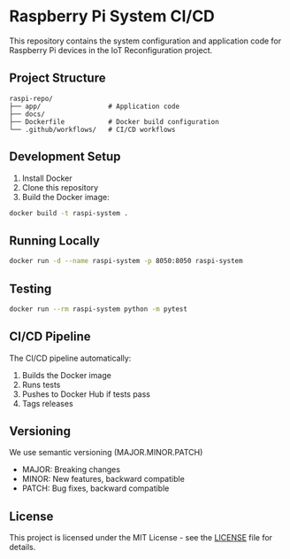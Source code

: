 # Raspberry Pi System CI/CD

This repository contains the system configuration and application code for Raspberry Pi devices in the IoT Reconfiguration project.

## Project Structure

``` plaintext
raspi-repo/
├── app/                 # Application code
├── docs/                    
├── Dockerfile           # Docker build configuration
└── .github/workflows/   # CI/CD workflows
```

## Development Setup

1. Install Docker
2. Clone this repository
3. Build the Docker image:

```bash
docker build -t raspi-system .
```

## Running Locally

```bash
docker run -d --name raspi-system -p 8050:8050 raspi-system 
```

## Testing

```bash
docker run --rm raspi-system python -m pytest
```

## CI/CD Pipeline

The CI/CD pipeline automatically:

1. Builds the Docker image
2. Runs tests
3. Pushes to Docker Hub if tests pass
4. Tags releases

## Versioning

We use semantic versioning (MAJOR.MINOR.PATCH)

- MAJOR: Breaking changes
- MINOR: New features, backward compatible
- PATCH: Bug fixes, backward compatible

## License

This project is licensed under the MIT License - see the [LICENSE](LICENSE) file for details.
